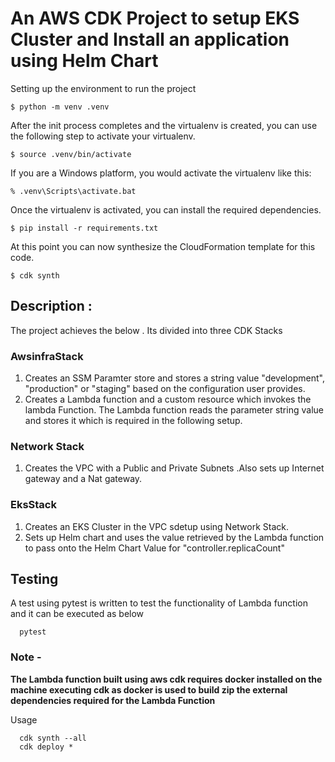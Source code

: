 
# An AWS CDK Project to setup EKS Cluster and Install an application using Helm Chart
Setting up the environment to run the project
```
$ python -m venv .venv
```
After the init process completes and the virtualenv is created, you can use the following
step to activate your virtualenv.

```
$ source .venv/bin/activate
```

If you are a Windows platform, you would activate the virtualenv like this:
```
% .venv\Scripts\activate.bat
```
Once the virtualenv is activated, you can install the required dependencies.
```
$ pip install -r requirements.txt
```
At this point you can now synthesize the CloudFormation template for this code.
```
$ cdk synth
```

## Description :
The project achieves the below . Its divided into three CDK Stacks
### AwsinfraStack
1. Creates an SSM Paramter store and stores a string value "development", "production" or "staging" based on the configuration user provides.
2. Creates a Lambda function and a custom resource which invokes the lambda Function. The Lambda function reads the parameter string value and stores it which is required in the following setup.

### Network Stack
1. Creates the VPC with a Public and Private Subnets .Also sets up Internet gateway and a Nat gateway.

### EksStack
1. Creates an EKS Cluster in the VPC sdetup using Network Stack.
2. Sets up Helm chart and uses the value retrieved by the Lambda function to pass onto the Helm Chart Value for "controller.replicaCount"

## Testing
A test using pytest is written to test the functionality of Lambda function and it can be executed as below

```
  pytest
```
### Note -
__The Lambda function built using aws cdk requires docker installed on the machine executing cdk as docker is used  to build 
zip the external dependencies required for the Lambda Function__

Usage
```
  cdk synth --all
  cdk deploy *
```
